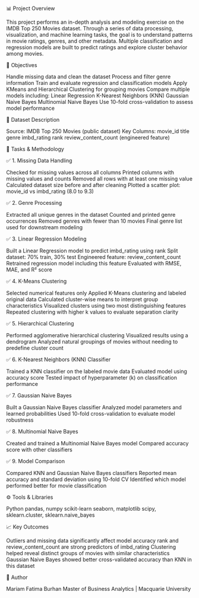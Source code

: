 📊 Project Overview

This project performs an in-depth analysis and modeling exercise on the IMDB Top 250 Movies dataset. Through a series of data processing, visualization, and machine learning tasks, the goal is to understand patterns in movie ratings, genres, and other metadata. Multiple classification and regression models are built to predict ratings and explore cluster behavior among movies.

🎯 Objectives

Handle missing data and clean the dataset
Process and filter genre information
Train and evaluate regression and classification models
Apply KMeans and Hierarchical Clustering for grouping movies
Compare multiple models including:
Linear Regression
K-Nearest Neighbors (KNN)
Gaussian Naive Bayes
Multinomial Naive Bayes
Use 10-fold cross-validation to assess model performance

📁 Dataset Description

Source: IMDB Top 250 Movies (public dataset)
Key Columns:
movie_id
title
genre
imbd_rating
rank
review_content_count (engineered feature)

🧪 Tasks & Methodology

✅ 1. Missing Data Handling

Checked for missing values across all columns
Printed columns with missing values and counts
Removed all rows with at least one missing value
Calculated dataset size before and after cleaning
Plotted a scatter plot: movie_id vs imbd_rating (8.0 to 9.3)

✅ 2. Genre Processing

Extracted all unique genres in the dataset
Counted and printed genre occurrences
Removed genres with fewer than 10 movies
Final genre list used for downstream modeling

✅ 3. Linear Regression Modeling

Built a Linear Regression model to predict imbd_rating using rank
Split dataset: 70% train, 30% test
Engineered feature: review_content_count
Retrained regression model including this feature
Evaluated with RMSE, MAE, and R² score

✅ 4. K-Means Clustering

Selected numerical features only
Applied K-Means clustering and labeled original data
Calculated cluster-wise means to interpret group characteristics
Visualized clusters using two most distinguishing features
Repeated clustering with higher k values to evaluate separation clarity

✅ 5. Hierarchical Clustering

Performed agglomerative hierarchical clustering
Visualized results using a dendrogram
Analyzed natural groupings of movies without needing to predefine cluster count

✅ 6. K-Nearest Neighbors (KNN) Classifier

Trained a KNN classifier on the labeled movie data
Evaluated model using accuracy score
Tested impact of hyperparameter (k) on classification performance

✅ 7. Gaussian Naive Bayes

Built a Gaussian Naive Bayes classifier
Analyzed model parameters and learned probabilities
Used 10-fold cross-validation to evaluate model robustness

✅ 8. Multinomial Naive Bayes

Created and trained a Multinomial Naive Bayes model
Compared accuracy score with other classifiers

✅ 9. Model Comparison

Compared KNN and Gaussian Naive Bayes classifiers
Reported mean accuracy and standard deviation using 10-fold CV
Identified which model performed better for movie classification

⚙️ Tools & Libraries

Python
pandas, numpy
scikit-learn
seaborn, matplotlib
scipy, sklearn.cluster, sklearn.naive_bayes

📈 Key Outcomes

Outliers and missing data significantly affect model accuracy
rank and review_content_count are strong predictors of imbd_rating
Clustering helped reveal distinct groups of movies with similar characteristics
Gaussian Naive Bayes showed better cross-validated accuracy than KNN in this dataset

👤 Author

Mariam Fatima Burhan
Master of Business Analytics | Macquarie University
